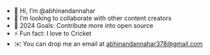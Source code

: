 - 👋 Hi, I’m @abhinandannahar
- 👯 I’m looking to collaborate with other content creators
- 🥅 2024 Goals: Contribute more into open source
- ⚡ Fun fact: I love to Cricket 
- ✉️ You can drop me an email at abhinandannahar378@gmail.com




<!---
abhinandannahar/abhinandannahar is a ✨ special ✨ repository because its `README.md` (this file) appears on your GitHub profile.
You can click the Preview link to take a look at your changes.
--->

